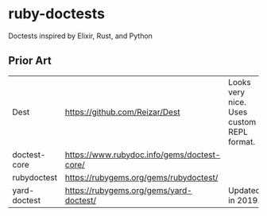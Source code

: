 # ruby-doctests
Doctests inspired by Elixir, Rust, and Python

## Prior Art

|    |    |    |
|----|----|----|
|Dest        |https://github.com/Reizar/Dest             |Looks very nice. Uses custom REPL format.|
|doctest-core|https://www.rubydoc.info/gems/doctest-core/|                                         |
|rubydoctest |https://rubygems.org/gems/rubydoctest/     |                                         |
|yard-doctest|https://rubygems.org/gems/yard-doctest/    |Updated in 2019.                         |

